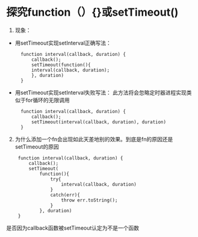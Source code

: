 # 探究function（）{}或setTimeout()
1. 现象：
* 用setTimeout实现setInterval正确写法：

        function interval(callback, duration) {
            callback();
            setTimeout(function(){
            interval(callback, duration);
            }, duration)
        }
* 用setTimeout实现setInterval失败写法：
此方法将会忽略定时器进程实现类似于for循环的无限调用

        function interval(callback, duration) {
            callback();
            setTimeout(interval(callback, duration), duration)
        }

2. 为什么添加一个fn会出现如此天差地别的效果。到底是fn的原因还是setTimeout的原因

        function interval(callback, duration) {
            callback();
            setTimeout(
                function(){
                    try{
                        interval(callback, duration)
                    }
                    catch(err){
                        throw err.toString();
                    }
                }, duration)
        }
是否因为callback函数被setTimeout认定为不是一个函数